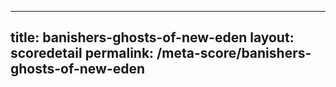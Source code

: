 ---
        
title: banishers-ghosts-of-new-eden
layout: scoredetail
permalink: /meta-score/banishers-ghosts-of-new-eden
---